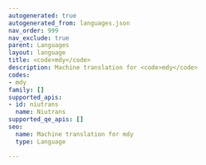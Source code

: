 ```yaml
---
autogenerated: true
autogenerated_from: languages.json
nav_order: 999
nav_exclude: true
parent: Languages
layout: language
title: <code>mdy</code>
description: Machine translation for <code>mdy</code>
codes:
- mdy
family: []
supported_apis:
- id: niutrans
  name: Niutrans
supported_qe_apis: []
seo:
  name: Machine translation for mdy
  type: Language

---
```


